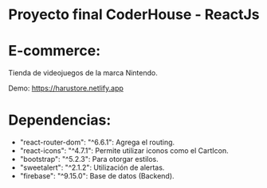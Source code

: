 # Proyecto final CoderHouse - ReactJs

# E-commerce:

Tienda de videojuegos de la marca Nintendo.

Demo: https://harustore.netlify.app

# Dependencias:

* "react-router-dom": "^6.6.1": Agrega el routing.
* "react-icons": "^4.7.1": Permite utilizar iconos como el CartIcon.
* "bootstrap": "^5.2.3": Para otorgar estilos.
* "sweetalert": "^2.1.2": Utilización de alertas.
* "firebase": "^9.15.0": Base de datos (Backend).
